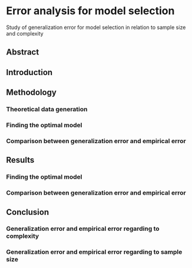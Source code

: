 # Error analysis for model selection
Study of generalization error for model selection in relation to sample size and complexity

## Abstract

## Introduction

## Methodology

### Theoretical data generation

### Finding the optimal model

### Comparison between generalization error and empirical error

## Results

### Finding the optimal model

### Comparison between generalization error and empirical error

## Conclusion

### Generalization error and empirical error regarding to complexity

### Generalization error and empirical error regarding to sample size